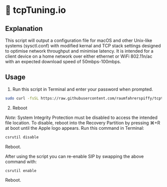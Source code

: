 #  tcpTuning.io

## Explanation

This script will output a configuration file for macOS and other Unix-like systems (sysctl.conf) with modified kernal and TCP stack settings designed to optimise network throughput and minimise latency. It is intended for a client device on a home network over either ethernet or WiFi 802.11n/ac with an expected download speed of 50mbps-100mbps.

## Usage

1. Run this script in Terminal and enter your password when prompted.

```bash
sudo curl -fsSL https://raw.githubusercontent.com/raumfahrerspiffy/tcptuning.io/master/sysctl.conf -o /etc/sysctl.conf -s
```

2. Reboot

*Note:* System Integrity Protection must be disabled to access the intended file location. To disable, reboot into the Recovery Partition by pressing ⌘+R at boot until the Apple logo appears. 
Run this command in Terminal:
```bash
csrutil disable
```
Reboot.

After using the script you can re-enable SIP by swapping the above command with:
```bash
csrutil enable
```
Reboot.
